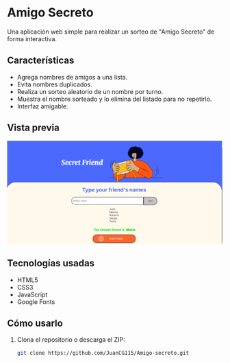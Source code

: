 # Amigo Secreto

Una aplicación web simple para realizar un sorteo de "Amigo Secreto" de forma interactiva.

## Características

- Agrega nombres de amigos a una lista.
- Evita nombres duplicados.
- Realiza un sorteo aleatorio de un nombre por turno.
- Muestra el nombre sorteado y lo elimina del listado para no repetirlo.
- Interfaz amigable.

## Vista previa

![Captura de pantalla](assets/challenge.png)

## Tecnologías usadas

- HTML5
- CSS3
- JavaScript
- Google Fonts

## Cómo usarlo

1. Clona el repositorio o descarga el ZIP:
   ```bash
   git clone https://github.com/JuanCG115/Amigo-secreto.git
